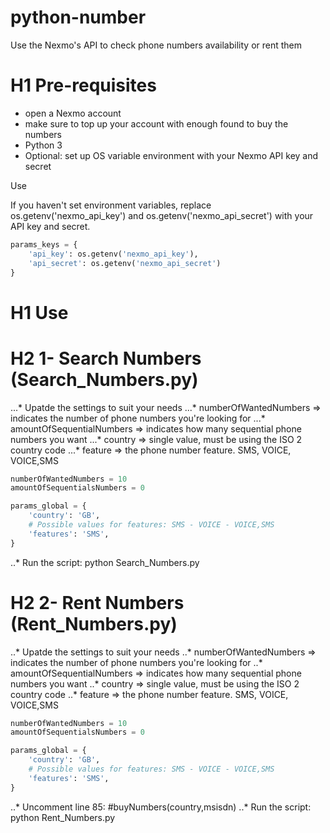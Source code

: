 # python-number
Use the Nexmo's API to check phone numbers availability or rent them 

# H1 Pre-requisites
- open a Nexmo account
- make sure to top up your account with enough found to buy the numbers
- Python 3
- Optional: set up OS variable environment with your Nexmo API key and secret

Use

If you haven't set environment variables, replace os.getenv('nexmo_api_key') and os.getenv('nexmo_api_secret') with your API key and secret.

```python
params_keys = {
    'api_key': os.getenv('nexmo_api_key'),
    'api_secret': os.getenv('nexmo_api_secret')
}
```

# H1 Use

# H2 1- Search Numbers (Search_Numbers.py)

...* Upatde the settings to suit your needs
...* numberOfWantedNumbers => indicates the number of phone numbers you're looking for
...* amountOfSequentialNumbers => indicates how many sequential phone numbers you want 
...* country => single value, must be using the ISO 2 country code
...* feature => the phone number feature. SMS, VOICE, VOICE,SMS

```python
numberOfWantedNumbers = 10
amountOfSequentialsNumbers = 0

params_global = {
    'country': 'GB',
    # Possible values for features: SMS - VOICE - VOICE,SMS
    'features': 'SMS',
}
```

..* Run the script: python Search_Numbers.py

# H2 2- Rent Numbers (Rent_Numbers.py)

..* Upatde the settings to suit your needs
..* numberOfWantedNumbers => indicates the number of phone numbers you're looking for
..* amountOfSequentialNumbers => indicates how many sequential phone numbers you want 
..* country => single value, must be using the ISO 2 country code
..* feature => the phone number feature. SMS, VOICE, VOICE,SMS

```python
numberOfWantedNumbers = 10
amountOfSequentialsNumbers = 0

params_global = {
    'country': 'GB',
    # Possible values for features: SMS - VOICE - VOICE,SMS
    'features': 'SMS',
}
```

..* Uncomment line 85: #buyNumbers(country,msisdn)
..* Run the script: python Rent_Numbers.py
